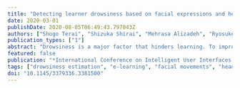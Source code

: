 ```yaml
---
title: "Detecting learner drowsiness based on facial expressions and head movements in online courses"
date: 2020-03-01
publishDate: 2020-08-05T06:49:43.797043Z
authors: ["Shogo Terai", "Shizuka Shirai", "Mehrasa Alizadeh", "Ryosuke Kawamura", "Noriko Takemura", "Yuki Uranishi", "Haruo Takemura", "Hajime Nagahara"]
publication_types: ["1"]
abstract: "Drowsiness is a major factor that hinders learning. To improve learning efficiency, it is important to understand students' physical status such as wakefulness during online coursework. In this study, we have proposed a drowsiness estimation method based on learners' head and facial movements while viewing video lectures. To examine the effectiveness of head and facial movements in drowsiness estimation, we collected learner video data recorded during e-learning and applied a deep learning approach under the following conditions: (a) using only facial movement data, (b) using only head movement data, and (c) using both facial and head movement data.We achieved an average F1-macro score of 0.74 in personalized models for detecting learner drowsiness using both facial and head movement data."
featured: false
publication: "*International Conference on Intelligent User Interfaces, Proceedings IUI*"
tags: ["drowsiness estimation", "e-learning", "facial movements", "head movements"]
doi: "10.1145/3379336.3381500"
---
```


